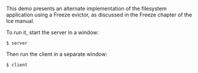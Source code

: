 This demo presents an alternate implementation of the filesystem
application using a Freeze evictor, as discussed in the Freeze chapter
of the Ice manual.

To run it, start the server in a window:
```
$ server
```
Then run the client in a separate window:
```
$ client
```